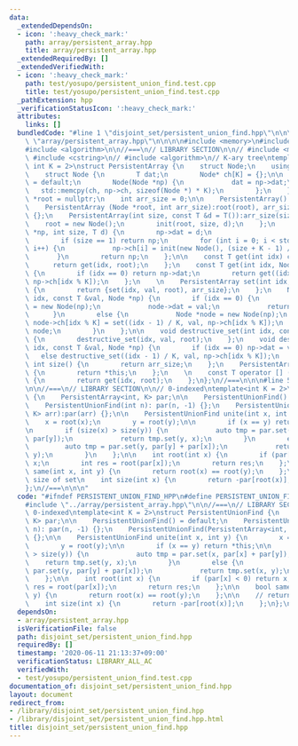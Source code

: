 ```yaml
---
data:
  _extendedDependsOn:
  - icon: ':heavy_check_mark:'
    path: array/persistent_array.hpp
    title: array/persistent_array.hpp
  _extendedRequiredBy: []
  _extendedVerifiedWith:
  - icon: ':heavy_check_mark:'
    path: test/yosupo/persistent_union_find.test.cpp
    title: test/yosupo/persistent_union_find.test.cpp
  _pathExtension: hpp
  _verificationStatusIcon: ':heavy_check_mark:'
  attributes:
    links: []
  bundledCode: "#line 1 \"disjoint_set/persistent_union_find.hpp\"\n\n\n\n#line 1\
    \ \"array/persistent_array.hpp\"\n\n\n\n#include <memory>\n#include <cstring>\n\
    #include <algorithm>\n\n//===\n// LIBRARY SECTION\n\n// #include <memory>\n//\
    \ #include <cstring>\n// #include <algorithm>\n// K-ary tree\ntemplate<class T,\
    \ int K = 2>\nstruct PersistentArray {\n    struct Node;\n    using Leaf = T;\n\
    \    struct Node {\n        T dat;\n        Node* ch[K] = {};\n\n        Node()\
    \ = default;\n        Node(Node *np) {\n            dat = np->dat;\n         \
    \   std::memcpy(ch, np->ch, sizeof(Node *) * K);\n        };\n    };\n\n    Node\
    \ *root = nullptr;\n    int arr_size = 0;\n\n    PersistentArray() = default;\n\
    \    PersistentArray (Node *root, int arr_size):root(root), arr_size(arr_size)\
    \ {};\n    PersistentArray(int size, const T &d = T()):arr_size(size) {\n    \
    \    root = new Node();\n        init(root, size, d);\n    };\n    Node *init(Node\
    \ *np, int size, T d) {\n        np->dat = d;\n                             \n\
    \        if (size == 1) return np;\n        for (int i = 0; i < std::min(K, size);\
    \ i++) {\n            np->ch[i] = init(new Node(), (size + K - 1) / K, d);\n \
    \       }\n        return np;\n    };\n\n    const T get(int idx) const {\n  \
    \      return get(idx, root);\n    };\n    const T get(int idx, Node *np) const\
    \ {\n        if (idx == 0) return np->dat;\n        return get((idx - 1) / K,\
    \ np->ch[idx % K]);\n    };\n    \n    PersistentArray set(int idx, const T &val)\
    \ {\n        return {set(idx, val, root), arr_size};\n    };\n    Node *set(int\
    \ idx, const T &val, Node *np) {\n        if (idx == 0) {\n            Node *node\
    \ = new Node(np);\n            node->dat = val;\n            return node;\n  \
    \      }\n        else {\n            Node *node = new Node(np);\n           \
    \ node->ch[idx % K] = set((idx - 1) / K, val, np->ch[idx % K]);\n            return\
    \ node;\n        }\n    };\n\n    void destructive_set(int idx, const T &val)\
    \ {\n        destructive_set(idx, val, root);\n    };\n    void destructive_set(int\
    \ idx, const T &val, Node *np) {\n        if (idx == 0) np->dat = val;\n     \
    \   else destructive_set((idx - 1) / K, val, np->ch[idx % K]);\n    };\n\n   \
    \ int size() {\n        return arr_size;\n    };\n    PersistentArray get_array()\
    \ {\n        return *this;\n    };\n    \n    const T operator [] (int idx) const\
    \ {\n        return get(idx, root);\n    };\n};\n//===\n\n\n#line 5 \"disjoint_set/persistent_union_find.hpp\"\
    \n\n//===\n// LIBRARY SECTION\n\n// 0-indexed\ntemplate<int K = 2>\nstruct PersistentUnionFind\
    \ {\n    PersistentArray<int, K> par;\n\n    PersistentUnionFind() = default;\n\
    \    PersistentUnionFind(int n): par(n, -1) {};\n    PersistentUnionFind(PersistentArray<int,\
    \ K> arr):par(arr) {};\n\n    PersistentUnionFind unite(int x, int y) {\n    \
    \    x = root(x);\n        y = root(y);\n\n        if (x == y) return *this;\n\
    \n        if (size(x) > size(y)) {\n            auto tmp = par.set(x, par[x] +\
    \ par[y]);\n            return tmp.set(y, x);\n        }\n        else {\n   \
    \         auto tmp = par.set(y, par[y] + par[x]);\n            return tmp.set(x,\
    \ y);\n        }\n    };\n\n    int root(int x) {\n        if (par[x] < 0) return\
    \ x;\n        int res = root(par[x]);\n        return res;\n    };\n\n    bool\
    \ same(int x, int y) {\n        return root(x) == root(y);\n    };\n\n    // return\
    \ size of set\n    int size(int x) {\n        return -par[root(x)];\n    };\n\
    };\n//===\n\n\n"
  code: "#ifndef PERSISTENT_UNION_FIND_HPP\n#define PERSISTENT_UNION_FIND_HPP\n\n\
    #include \"../array/persistent_array.hpp\"\n\n//===\n// LIBRARY SECTION\n\n//\
    \ 0-indexed\ntemplate<int K = 2>\nstruct PersistentUnionFind {\n    PersistentArray<int,\
    \ K> par;\n\n    PersistentUnionFind() = default;\n    PersistentUnionFind(int\
    \ n): par(n, -1) {};\n    PersistentUnionFind(PersistentArray<int, K> arr):par(arr)\
    \ {};\n\n    PersistentUnionFind unite(int x, int y) {\n        x = root(x);\n\
    \        y = root(y);\n\n        if (x == y) return *this;\n\n        if (size(x)\
    \ > size(y)) {\n            auto tmp = par.set(x, par[x] + par[y]);\n        \
    \    return tmp.set(y, x);\n        }\n        else {\n            auto tmp =\
    \ par.set(y, par[y] + par[x]);\n            return tmp.set(x, y);\n        }\n\
    \    };\n\n    int root(int x) {\n        if (par[x] < 0) return x;\n        int\
    \ res = root(par[x]);\n        return res;\n    };\n\n    bool same(int x, int\
    \ y) {\n        return root(x) == root(y);\n    };\n\n    // return size of set\n\
    \    int size(int x) {\n        return -par[root(x)];\n    };\n};\n//===\n\n#endif\n"
  dependsOn:
  - array/persistent_array.hpp
  isVerificationFile: false
  path: disjoint_set/persistent_union_find.hpp
  requiredBy: []
  timestamp: '2020-06-11 21:13:37+09:00'
  verificationStatus: LIBRARY_ALL_AC
  verifiedWith:
  - test/yosupo/persistent_union_find.test.cpp
documentation_of: disjoint_set/persistent_union_find.hpp
layout: document
redirect_from:
- /library/disjoint_set/persistent_union_find.hpp
- /library/disjoint_set/persistent_union_find.hpp.html
title: disjoint_set/persistent_union_find.hpp
---
```

